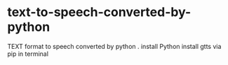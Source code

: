 # text-to-speech-converted-by-python
TEXT format to speech converted by python .
install Python 
install gtts via pip in terminal 
